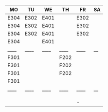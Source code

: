 |MO  |TU  |WE  |TH  |FR  |SA|
|----|----|----|----|----|--|
|E304|E302|E401|    |E302|  |
|E304|E302|E401|    |E302|  |
|E304|E302|E401|    |E302|  |
|E304|    |E401|    |    |  |
|____|____|____|____|____|__|
|F301|    |    |F202|    |  |
|F301|    |    |F202|    |  |
|F301|    |    |F202|    |  |
|F301|    |    |    |    |  |
|____|____|____|____|____|__|
|    |    |    |    |    |  |
|    |    |    |    |    |  |
|    |    |    |    |    |  |
|    |    |    |    |-   |  |
